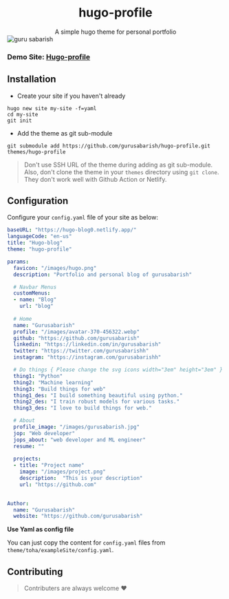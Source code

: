 # <div align="center">hugo-profile</div>
<div align="center">A simple hugo theme for personal portfolio</div>

<img align="center" src="https://github.com/gurusabarish/hugo-profile/blob/master/static/images/preview.PNG" alt="guru sabarish" />

### Demo Site: [Hugo-profile](https://hugo-profile.netlify.com)

## Installation

- Create your site if you haven't already

```console
hugo new site my-site -f=yaml
cd my-site
git init
```

- Add the theme as git sub-module

```console
git submodule add https://github.com/gurusabarish/hugo-profile.git themes/hugo-profile
```

>Don't use SSH URL of the theme during adding as git sub-module. Also, don't clone the theme in your `themes` directory using `git clone`. They don't work well with Github Action or Netlify.


## Configuration

Configure your `config.yaml` file of your site as below:

```yaml
baseURL: "https://hugo-blog0.netlify.app/"
languageCode: "en-us"
title: "Hugo-blog"
theme: "hugo-profile"

params:
  favicon: "/images/hugo.png"
  description: "Portfolio and personal blog of gurusabarish"

  # Navbar Menus
  customMenus:
  - name: "Blog"
    url: "blog"
 
  # Home
  name: "Gurusabarish"
  profile: "/images/avatar-370-456322.webp"
  github: "https://github.com/gurusabarish"
  linkedin: "https://linkedin.com/in/gurusabarish"
  twitter: "https://twitter.com/gurusabarishh"
  instagram: "https://instagram.com/gurusabarishh"

  # Do things { Please change the svg icons width="3em" height="3em" }
  thing1: "Python"
  thing2: "Machine learning"
  thing3: "Build things for web"
  thing1_des: "I build something beautiful using python."
  thing2_des: "I train robust models for various tasks."
  thing3_des: "I love to build things for web."

  # About
  profile_image: "/images/gurusabarish.jpg"
  jop: "Web developer"
  jops_about: "web developer and ML engineer"
  resume: ""
  
  projects:
  - title: "Project name"
    image: "/images/project.png"
    description:  "This is your description"
    url: "https://github.com"
  

Author:
  name: "Gurusabarish"
  website: "https://github.com/gurusabarish"
```

<b>Use Yaml as config file</b>

You can just copy the content for `config.yaml` files from `theme/toha/exampleSite/config.yaml`.


## Contributing

> Contributers are always welcome :heart:

